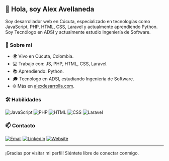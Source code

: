 ## 👋 Hola, soy Alex Avellaneda

Soy desarrollador web en Cúcuta, especializado en tecnologías como JavaScript, PHP, HTML, CSS, Laravel y actualmente aprendiendo Python. Soy Tecnólogo en ADSI y actualmente estudio Ingeniería de Software.

### 🚀 Sobre mí

- 🌍 Vivo en Cúcuta, Colombia.
- 💻 Trabajo con: JS, PHP, HTML, CSS, Laravel.
- 📚 Aprendiendo: Python.
- 🎓 Tecnólogo en ADSI, estudiando Ingeniería de Software.
- 🌐 Más en [alexdesarrolla.com](https://alexdesarrolla.com).

### 🛠 Habilidades

![JavaScript](https://img.shields.io/badge/-JavaScript-F7DF1E?style=flat-square&logo=javascript&logoColor=black)
![PHP](https://img.shields.io/badge/-PHP-777BB4?style=flat-square&logo=php&logoColor=white)
![HTML](https://img.shields.io/badge/-HTML5-E34F26?style=flat-square&logo=html5&logoColor=white)
![CSS](https://img.shields.io/badge/-CSS3-1572B6?style=flat-square&logo=css3&logoColor=white)
![Laravel](https://img.shields.io/badge/-Laravel-FF2D20?style=flat-square&logo=laravel&logoColor=white)

### 📫 Contacto

[![Email](https://img.shields.io/badge/Email-D14836?style=flat-square&logo=gmail&logoColor=white)](holalexdesarrollagmail.com)
[![LinkedIn](https://img.shields.io/badge/LinkedIn-0077B5?style=flat-square&logo=linkedin&logoColor=white)](https://www.linkedin.com/in/alex-ejemplo)
[![Website](https://img.shields.io/badge/Website-000000?style=flat-square&logo=github&logoColor=white)](https://alexdesarrolla.com)


---

¡Gracias por visitar mi perfil! Siéntete libre de conectar conmigo.
